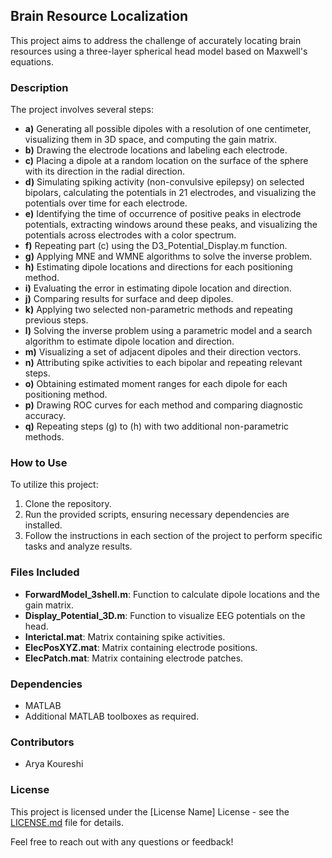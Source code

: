 ## Brain Resource Localization

This project aims to address the challenge of accurately locating brain resources using a three-layer spherical head model based on Maxwell's equations.

### Description

The project involves several steps:

- **a)** Generating all possible dipoles with a resolution of one centimeter, visualizing them in 3D space, and computing the gain matrix.
- **b)** Drawing the electrode locations and labeling each electrode.
- **c)** Placing a dipole at a random location on the surface of the sphere with its direction in the radial direction.
- **d)** Simulating spiking activity (non-convulsive epilepsy) on selected bipolars, calculating the potentials in 21 electrodes, and visualizing the potentials over time for each electrode.
- **e)** Identifying the time of occurrence of positive peaks in electrode potentials, extracting windows around these peaks, and visualizing the potentials across electrodes with a color spectrum.
- **f)** Repeating part (c) using the D3_Potential_Display.m function.
- **g)** Applying MNE and WMNE algorithms to solve the inverse problem.
- **h)** Estimating dipole locations and directions for each positioning method.
- **i)** Evaluating the error in estimating dipole location and direction.
- **j)** Comparing results for surface and deep dipoles.
- **k)** Applying two selected non-parametric methods and repeating previous steps.
- **l)** Solving the inverse problem using a parametric model and a search algorithm to estimate dipole location and direction.
- **m)** Visualizing a set of adjacent dipoles and their direction vectors.
- **n)** Attributing spike activities to each bipolar and repeating relevant steps.
- **o)** Obtaining estimated moment ranges for each dipole for each positioning method.
- **p)** Drawing ROC curves for each method and comparing diagnostic accuracy.
- **q)** Repeating steps (g) to (h) with two additional non-parametric methods.

### How to Use

To utilize this project:

1. Clone the repository.
2. Run the provided scripts, ensuring necessary dependencies are installed.
3. Follow the instructions in each section of the project to perform specific tasks and analyze results.

### Files Included

- **ForwardModel_3shell.m**: Function to calculate dipole locations and the gain matrix.
- **Display_Potential_3D.m**: Function to visualize EEG potentials on the head.
- **Interictal.mat**: Matrix containing spike activities.
- **ElecPosXYZ.mat**: Matrix containing electrode positions.
- **ElecPatch.mat**: Matrix containing electrode patches.

### Dependencies

- MATLAB
- Additional MATLAB toolboxes as required.

### Contributors

- Arya Koureshi

### License

This project is licensed under the [License Name] License - see the [LICENSE.md](link) file for details.


Feel free to reach out with any questions or feedback!
